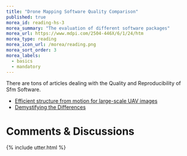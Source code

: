 ```yaml
---
title: "Drone Mapping Software Quality Comparison"
published: true
morea_id: reading-hs-3
morea_summary: "The evaluation of different software packages"
morea_url: https://www.mdpi.com/2504-446X/6/1/24/htm
morea_type: reading
morea_icon_url: /morea/reading.png
morea_sort_order: 3
morea_labels:
  - basics
  - mandatory
---
```


There are tons of articles dealing with the Quality and Reproducibility of Sfm Software.

* [Efficient structure from motion for large-scale UAV images](https://www.sciencedirect.com/science/article/abs/pii/S0924271620301131?via%3Dihub)
* [Demystifying the Differences](https://www.mdpi.com/2504-446X/6/1/24/pdf?version=1642155981)

# Comments & Discussions 
{% include utter.html  %} 